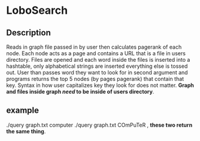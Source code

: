 # LoboSearch
## Description
Reads in graph file passed in by user then calculates pagerank of each node. Each node acts as a page and contains a URL that is a file in users directory. Files are opened and each word inside the files is inserted into a hashtable, only alphabetical strings are inserted everything else is tossed out. User than passes word they want to look for in second argument and programs returns the top 5 nodes (by pages pagerank) that contain that key. Syntax in how user capitalizes key they look for does not matter. **Graph and files inside graph _need_ to be inside of users directory**. 

## example
./query graph.txt computer ./query graph.txt COmPuTeR , **these two return the same thing**.
